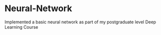 # Neural-Network
Implemented a basic neural network as part of my postgraduate level Deep Learning Course
